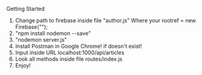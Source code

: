 Getting Started

1. Change path to firebase inside file "author.js" Where your   rootref = new Firebase("<Your Path>");
2. "npm install nodemon --save"
3. "nodemon server.js"
4. Install Postman in Google Chrome! if doesn't exist!
5. Input inside URL localhost:1000/api/articles
6. Look all methods inside file routes/index.js
7. Enjoy!
